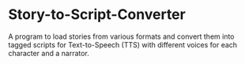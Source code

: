 # Story-to-Script-Converter
A program to load stories from various formats and convert them into tagged scripts for Text-to-Speech (TTS) with different voices for each character and a narrator.
